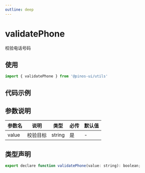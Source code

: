 ```yaml
---
outline: deep
---
```


# validatePhone

校验电话号码

## 使用

```js
import { validatePhone } from '@pinos-ui/utils'
```

## 代码示例

<demo src="./demos/phone.vue" ></demo>


## 参数说明

| 参数名    | 说明   | 类型   | 必传   | 默认值  |
| ---- | ---- | ------ |  ------- |  ------- |
| value | 校验目标 |  string |  是 |  -  |

## 类型声明

```js
export declare function validatePhone(value: string): boolean;
```
